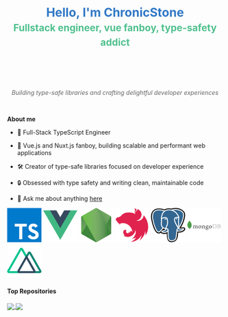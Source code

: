 <h1 align="center" style="padding-bottom: 10px;">
  <div>
    <span style="color: #3178C6;">Hello, I'm ChronicStone</span>
  </div>
  <div>
    <span style="font-size: 0.8em; color: #4FC08D;">Fullstack engineer, vue fanboy, type-safety addict</span>
  </div>
  <br />
</h1>

<br />

<p align="center">
  <span style="font-style: italic; color: #666;">Building type-safe libraries and crafting delightful developer experiences</span>
</p>

<br />

**About me**

- 💼 Full-Stack TypeScript Engineer

- 🖖 Vue.js and Nuxt.js fanboy, building scalable and performant web applications

- 🛠️ Creator of type-safe libraries focused on developer experience

- 🔒 Obsessed with type safety and writing clean, maintainable code

- 💬 Ask me about anything [here](https://github.com/ChronicStone/ChronicStone/issues)

<code><img height="80" alt="typescript" src="https://raw.githubusercontent.com/github/explore/80688e429a7d4ef2fca1e82350fe8e3517d3494d/topics/typescript/typescript.png"></code>
<code><img height="80" alt="vue" src="https://raw.githubusercontent.com/github/explore/80688e429a7d4ef2fca1e82350fe8e3517d3494d/topics/vue/vue.png"></code>
<code><img height="80" alt="nodejs" src="https://raw.githubusercontent.com/github/explore/80688e429a7d4ef2fca1e82350fe8e3517d3494d/topics/nodejs/nodejs.png"></code>
<code><img height="80" alt="nestjs" src="https://raw.githubusercontent.com/github/explore/37c71fdca4e12086faf8c7009793d2eb588c914e/topics/nestjs/nestjs.png"></code>
<code><img height="80" alt="postgresql" src="https://raw.githubusercontent.com/github/explore/80688e429a7d4ef2fca1e82350fe8e3517d3494d/topics/postgresql/postgresql.png"></code>
<code><img height="80" alt="mongodb" src="https://raw.githubusercontent.com/github/explore/80688e429a7d4ef2fca1e82350fe8e3517d3494d/topics/mongodb/mongodb.png"></code>
<code><img height="80" alt="nuxt" src="https://raw.githubusercontent.com/github/explore/37f1f9609f5c48a47f4d9c1a916fc2069fd0141c/topics/nuxt/nuxt.png"></code>

#### Top Repositories

<a href="https://github.com/ChronicStone/typed-xlsx">
  <img align="center" src="https://github-readme-stats.vercel.app/api/pin/?username=ChronicStone&repo=typed-xlsx&theme=buefy" />
</a>
<a href="https://github.com/ChronicStone/array-ql">
  <img align="center" src="https://github-readme-stats.vercel.app/api/pin/?username=ChronicStone&repo=array-ql&theme=buefy" />
</a>

